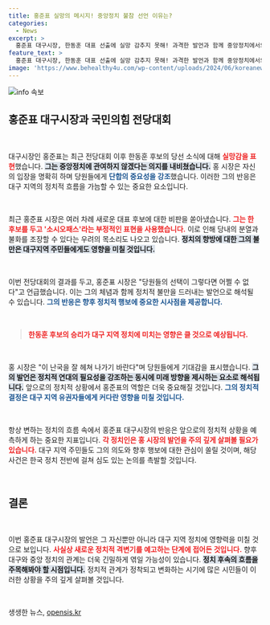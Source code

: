 ```yaml
---
title: 홍준표 실망의 메시지! 중앙정치 불참 선언 이유는?
categories:
  - News
excerpt: >
  홍준표 대구시장, 한동훈 대표 선출에 실망 감추지 못해! 과격한 발언과 함께 중앙정치에서의 거리두기를 선언하며 당에 경고를 보냈다. 정치의 새로운 국면을 주목하라!
feature_text: >
  홍준표 대구시장, 한동훈 대표 선출에 실망 감추지 못해! 과격한 발언과 함께 중앙정치에서의 거리두기를 선언하며 당에 경고를 보냈다. 정치의 새로운 국면을 주목하라!
image: 'https://www.behealthy4u.com/wp-content/uploads/2024/06/koreanews.jpg'
---
```


<p><img src="https://www.behealthy4u.com/wp-content/uploads/2024/06/koreanews.jpg" alt="info 속보" /></p>

<h2 data-ke-size="size26">홍준표 대구시장과 국민의힘 전당대회</h2>

<p data-ke-size="size16">&nbsp;</p>

<p>대구시장인 홍준표는 최근 전당대회 이후 한동훈 후보의 당선 소식에 대해 <b><span style="color: #ee2323;">실망감을 표현</span></b>했습니다. <b><span style="background-color: #21538527;">그는 중앙정치에 관여하지 않겠다는 의지를 내비쳤습니다.</span></b> 홍 시장은 자신의 입장을 명확히 하며 당원들에게 <b><span style="color: #1a5490;">단합의 중요성을 강조</span></b>했습니다. 이러한 그의 반응은 대구 지역의 정치적 흐름을 가늠할 수 있는 중요한 요소입니다.</p>

<p data-ke-size="size16">&nbsp;</p>

<p>최근 홍준표 시장은 여러 차례 새로운 대표 후보에 대한 비판을 쏟아냈습니다. <b><span style="color: #ee2323;">그는 한 후보를 두고 '소시오패스'라는 부정적인 표현을 사용했습니다.</span></b> 이로 인해 당내의 분열과 불화를 조장할 수 있다는 우려의 목소리도 나오고 있습니다. <b><span style="background-color: #21538527;">정치의 향방에 대한 그의 불만은 대구지역 주민들에게도 영향을 미칠 것입니다.</span></b></p>

<p data-ke-size="size16">&nbsp;</p>

<p>이번 전당대회의 결과를 두고, 홍준표 시장은 "당원들의 선택이 그렇다면 어쩔 수 없다"고 언급했습니다. 이는 그의 체념과 함께 정치적 불만을 드러내는 발언으로 해석될 수 있습니다. <b><span style="color: #1a5490;">그의 반응은 향후 정치적 행보에 중요한 시사점을 제공합니다.</span></b></p>

<p data-ke-size="size16">&nbsp;</p>

<blockquote>
    <p><b><span style="color: #ee2323;">한동훈 후보의 승리가 대구 지역 정치에 미치는 영향은 클 것으로 예상됩니다.</span></b></p>
</blockquote>

<p data-ke-size="size16">&nbsp;</p>

<p>홍 시장은 "이 난국을 잘 헤쳐 나가기 바란다"며 당원들에게 기대감을 표시했습니다. <b><span style="background-color: #21538527;">그의 발언은 정치적 연대의 필요성을 강조하는 동시에 미래 방향을 제시하는 요소로 해석됩니다.</span></b> 앞으로의 정치적 상황에서 홍준표의 역할은 더욱 중요해질 것입니다. <b><span style="color: #1a5490;">그의 정치적 결정은 대구 지역 유권자들에게 커다란 영향을 미칠 것입니다.</span></b></p>

<p data-ke-size="size16">&nbsp;</p>

<p>항상 변하는 정치의 흐름 속에서 홍준표 대구시장의 반응은 앞으로의 정치적 상황을 예측하게 하는 중요한 지표입니다. <b><span style="color: #ee2323;">각 정치인은 홍 시장의 발언을 주의 깊게 살펴볼 필요가 있습니다.</span></b> 대구 지역 주민들도 그의 의도와 향후 행보에 대한 관심이 쏠릴 것이며, 해당 사건은 한국 정치 전반에 걸쳐 심도 있는 논의를 촉발할 것입니다.</p>

<p data-ke-size="size16">&nbsp;</p>

<h2 data-ke-size="size26">결론</h2>

<p data-ke-size="size16">&nbsp;</p>

<p>이번 홍준표 대구시장의 발언은 그 자신뿐만 아니라 대구 지역 정치에 영향력을 미칠 것으로 보입니다. <b><span style="color: #ee2323;">사실상 새로운 정치적 격변기를 예고하는 단계에 접어든 것입니다.</span></b> 향후 대구와 중앙 정치의 관계는 더욱 긴밀하게 엮일 가능성이 있습니다. <b><span style="background-color: #21538527;">정치 후속의 흐름을 주목해봐야 할 시점입니다.</span></b> 정치적 관계가 정착되고 변화하는 시기에 많은 시민들이 이러한 상황을 주의 깊게 살펴볼 것입니다. </p>

<p data-ke-size="size16">&nbsp;</p>
생생한 뉴스, <a href="https://opensis.kr" rel="dofollow">opensis.kr</a>


